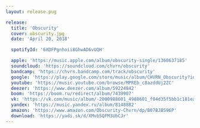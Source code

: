 ```yaml
---
layout: release.pug

release:
  title: 'Obscurity'
  cover: obscurity.jpg
  date: 'April 20, 2018'

  spotifyId: '6XDFPgnhoii8GhwAD6vUQH'

  apple: 'https://music.apple.com/album/obscurity-single/1360637185'
  soundcloud: 'https://soundcloud.com/chvrn/obscurity'
  bandcamp: 'https://chvrn.bandcamp.com/track/obscurity'
  google: 'https://play.google.com/store/music/album/CHVRN_Obscurity?id=Btosmsxhwoucfm36ywfdcedcosm'
  youtube: 'https://music.youtube.com/browse/MPREb_c8azddUj2ZC'
  deezer: 'https://www.deezer.com/album/59224842'
  boom: 'https://boom.ru/redirect/album/7439907'
  vk: 'https://vk.com/music/album/-2000988601_4988601_f04d35f5bb1c181ea1'
  yandex: 'https://music.yandex.ru/album/8148882'
  amazon: 'https://www.amazon.com/Obscurity-Chvrn/dp/B07BJBS96P'
  download: 'https://yadi.sk/d/XMvb5QFM3UbCJr'
---
```

